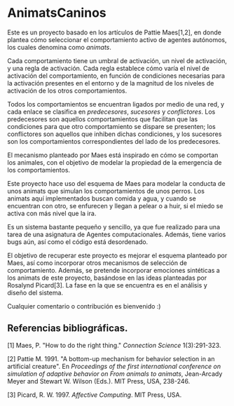 AnimatsCaninos
==============

Este es un proyecto basado en los artículos de Pattie Maes[1,2], en donde plantea cómo seleccionar el comportamiento activo de agentes autónomos, los cuales denomina como _animats_.

Cada comportamiento tiene un umbral de activación, un nivel de activación, y una regla de activación. Cada regla establece cómo varía el nivel de activación del comportamiento, en función de condiciones necesarias para la activación presentes en el entorno y de la magnitud de los niveles de activación de los otros comportamientos.

Todos los comportamientos se encuentran ligados por medio de una red, y cada enlace se clasifica en _predecesores_, _sucesores_ y _conflictores_. Los predecesores son aquellos comportamientos que facilitan que las condiciones para que otro comportamiento se dispare se presenten; los conflictores son aquellos que inhiben dichas condiciones, y los sucesores son los comportamientos correspondientes del lado de los predecesores.

El mecanismo planteado por Maes está inspirado en cómo se comportan los animales, con el objetivo de modelar la propiedad de la emergencia de los comportamientos.

Este proyecto hace uso del esquema de Maes para modelar la conducta de unos animats que simulan los comportamientos de unos perros. Los animats aquí implementados buscan comida y agua, y cuando se encuentran con otro, se enfurecen y llegan a pelear o a huir, si el miedo se activa con más nivel que la ira.

Es un sistema bastante pequeño y sencillo, ya que fue realizado para una tarea de una asignatura de Agentes computacionales. Además, tiene varios bugs aún, así como el código está desordenado.

El objetivo de recuperar este proyecto es mejorar el esquema planteado por Maes, así como incorporar otros mecanismos de selección de comportamiento. Además, se pretende incorporar emociones sintéticas a los animats de este proyecto, basándose en las ideas planteadas por Rosalynd Picard[3]. La fase en la que se encuentra es en el análisis y diseño del sistema.

Cualquier comentario o contribución es bienvenido :)


Referencias bibliográficas.
---------------------------

[1] Maes, P. "How to do the right thing." _Connection Science_ 1(3):291-323.

[2] Pattie M. 1991. "A bottom-up mechanism for behavior selection in an artificial creature". En _Proceedings of the first international conference on simulation of adaptive behavior on From animals to animats_, Jean-Arcady Meyer and Stewart W. Wilson (Eds.). MIT Press, USA, 238-246.

[3] Picard, R. W. 1997. _Affective Computing_. MIT Press, USA.
